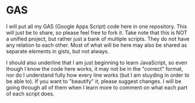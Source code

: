 # GAS
I will put all my GAS (Google Apps Script) code here in one repository. This will just be to share, so please feel free to fork it. Take note that this is NOT a unified project, but rather just a bank of multiple scripts. They do not have any relation to each other. Most of what will be here may also be shared as separate elements in gists, but not always.

I should also underline that I am just beginning to learn JavaScript, so even though I know the code here works, it may not be in the "correct" format, nor do I understand fully how every line works (but I am stuyding in order to be able to). If you want to "beautify" it, please suggest changes. I will be going through all of them when I learn more to comment on what each part of each script does.

